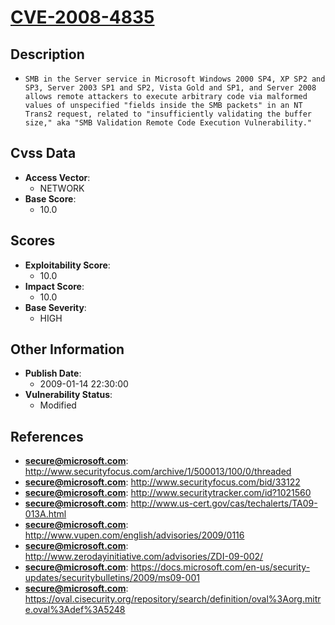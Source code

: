 
# [CVE-2008-4835](http://www.securityfocus.com/archive/1/500013/100/0/threaded)

## Description

- `SMB in the Server service in Microsoft Windows 2000 SP4, XP SP2 and SP3, Server 2003 SP1 and SP2, Vista Gold and SP1, and Server 2008 allows remote attackers to execute arbitrary code via malformed values of unspecified "fields inside the SMB packets" in an NT Trans2 request, related to "insufficiently validating the buffer size," aka "SMB Validation Remote Code Execution Vulnerability."`

## Cvss Data

- **Access Vector**:
  - NETWORK
- **Base Score**:
  - 10.0

## Scores

- **Exploitability Score**:
  - 10.0
- **Impact Score**:
  - 10.0
- **Base Severity**:
  - HIGH

## Other Information

- **Publish Date**:
  - 2009-01-14 22:30:00
- **Vulnerability Status**:
  - Modified

## References

- **secure@microsoft.com**: http://www.securityfocus.com/archive/1/500013/100/0/threaded
- **secure@microsoft.com**: http://www.securityfocus.com/bid/33122
- **secure@microsoft.com**: http://www.securitytracker.com/id?1021560
- **secure@microsoft.com**: http://www.us-cert.gov/cas/techalerts/TA09-013A.html
- **secure@microsoft.com**: http://www.vupen.com/english/advisories/2009/0116
- **secure@microsoft.com**: http://www.zerodayinitiative.com/advisories/ZDI-09-002/
- **secure@microsoft.com**: https://docs.microsoft.com/en-us/security-updates/securitybulletins/2009/ms09-001
- **secure@microsoft.com**: https://oval.cisecurity.org/repository/search/definition/oval%3Aorg.mitre.oval%3Adef%3A5248
